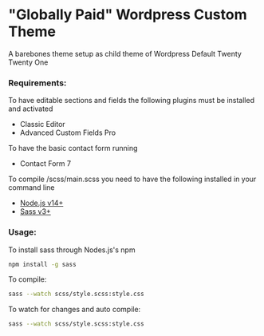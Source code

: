 # "Globally Paid" Wordpress Custom Theme
A barebones theme setup as child theme of Wordpress Default Twenty Twenty One


### Requirements:
To have editable sections and fields the following plugins must be installed and activated
- Classic Editor
- Advanced Custom Fields Pro

To have the basic contact form running
- Contact Form 7

To compile /scss/main.scss you need to have the following installed in your command line
- [Node.js v14+](https://nodejs.org/en/) 
- [Sass v3+](https://sass-lang.com/install) 

### Usage:

To install sass through Nodes.js's npm

```sh
npm install -g sass
```

To compile:

```sh
sass --watch scss/style.scss:style.css
```

To watch for changes and auto compile:

```sh
sass --watch scss/style.scss:style.css
```

